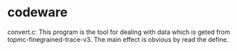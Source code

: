 codeware
========
convert.c:
    This program is the tool for dealing with data
    which is geted from topmc-finegrained-trace-v3.
    The main effect is obvious by read the define.

